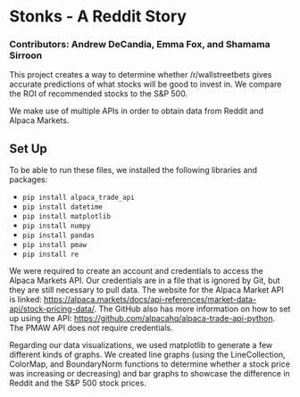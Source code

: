 # Stonks - A Reddit Story

### Contributors: Andrew DeCandia, Emma Fox, and Shamama Sirroon

This project creates a way to determine whether /r/wallstreetbets gives accurate predictions of what stocks will be good to invest in. We compare the ROI of recommended stocks to the S&P 500.

We make use of multiple APIs in order to obtain data from Reddit and Alpaca Markets.

## Set Up

To be able to run these files, we installed the following libraries and packages:
* `pip install alpaca_trade_api`
* `pip install datetime`
* `pip install matplotlib`
* `pip install numpy`
* `pip install pandas`
* `pip install pmaw`
* `pip install re`

We were required to create an account and credentials to access the Alpaca Markets API. Our credentials are in a file that is ignored by Git, but they are still necessary to pull data. The website for the Alpaca Market API is linked: https://alpaca.markets/docs/api-references/market-data-api/stock-pricing-data/. The GitHub also has more information on how to set up using the API: https://github.com/alpacahq/alpaca-trade-api-python. The PMAW API does not require credentials.

Regarding our data visualizations, we used matplotlib to generate a few different kinds of graphs. We created line graphs (using the LineCollection, ColorMap, and BoundaryNorm functions to determine whether a stock price was increasing or decreasing) and bar graphs to showcase the difference in Reddit and the S&P 500 stock prices.